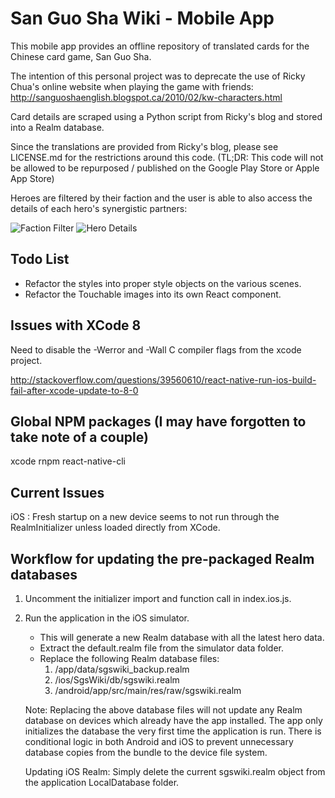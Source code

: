 San Guo Sha Wiki - Mobile App
=============================
This mobile app provides an offline repository of translated cards for the Chinese card game, San Guo Sha.

The intention of this personal project was to deprecate the use of Ricky Chua's online website when playing the game with friends: http://sanguoshaenglish.blogspot.ca/2010/02/kw-characters.html

Card details are scraped using a Python script from Ricky's blog and stored into a Realm database.

Since the translations are provided from Ricky's blog, please see LICENSE.md for the restrictions around this code. (TL;DR: This code will not be allowed to be repurposed / published on the Google Play Store or Apple App Store)

Heroes are filtered by their faction and the user is able to also access the details of each hero's synergistic partners:

![Faction Filter](../master/README_images/sgs-factions.gif?raw=true "Faction Filter")
![Hero Details](../master/README_images/sgs-details.gif?raw=true "Hero Details")


Todo List
---------
- Refactor the styles into proper style objects on the various scenes.
- Refactor the Touchable images into its own React component.

Issues with XCode 8
-------------------
Need to disable the -Werror and -Wall C compiler flags from the xcode project.

http://stackoverflow.com/questions/39560610/react-native-run-ios-build-fail-after-xcode-update-to-8-0

Global NPM packages (I may have forgotten to take note of a couple)
-------------------
xcode
rnpm
react-native-cli

Current Issues
--------------
iOS : Fresh startup on a new device seems to not run through the RealmInitializer unless loaded directly from XCode.

Workflow for updating the pre-packaged Realm databases
------------------------------------------------------
1. Uncomment the initializer import and function call in index.ios.js.
2. Run the application in the iOS simulator.
    - This will generate a new Realm database with all the latest hero data.
    - Extract the default.realm file from the simulator data folder.
    - Replace the following Realm database files:
        1. /app/data/sgswiki_backup.realm
        2. /ios/SgsWiki/db/sgswiki.realm
        3. /android/app/src/main/res/raw/sgswiki.realm

    Note: Replacing the above database files will not update any Realm database on devices which already
          have the app installed. The app only initializes the database the very first time the application is run. There is conditional logic in both Android and iOS to prevent unnecessary database copies from the bundle to the device file system.

    Updating iOS Realm: Simply delete the current sgswiki.realm object from the application LocalDatabase folder.
